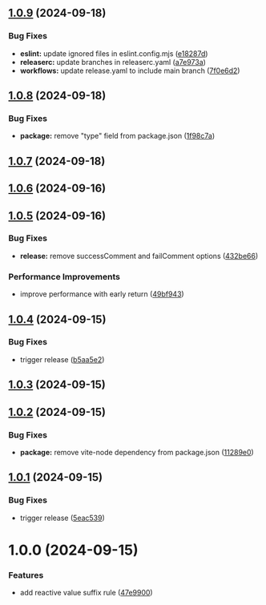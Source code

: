 ## [1.0.9](https://github.com/XeicuLy/eslint-plugin-reactive-value-suffix/compare/v1.0.8...v1.0.9) (2024-09-18)


### Bug Fixes

* **eslint:** update ignored files in eslint.config.mjs ([e18287d](https://github.com/XeicuLy/eslint-plugin-reactive-value-suffix/commit/e18287dd82b9f8a64efc4b0ea1f3bdf03df6df32))
* **releaserc:** update branches in releaserc.yaml ([a7e973a](https://github.com/XeicuLy/eslint-plugin-reactive-value-suffix/commit/a7e973a1ac6be9a05e540892a5e9ec1980bc0ee1))
* **workflows:** update release.yaml to include main branch ([7f0e6d2](https://github.com/XeicuLy/eslint-plugin-reactive-value-suffix/commit/7f0e6d22e41bb5bce2280bed93034ed04fe56106))

## [1.0.8](https://github.com/XeicuLy/eslint-plugin-reactive-value-suffix/compare/v1.0.7...v1.0.8) (2024-09-18)


### Bug Fixes

* **package:** remove "type" field from package.json ([1f98c7a](https://github.com/XeicuLy/eslint-plugin-reactive-value-suffix/commit/1f98c7a79ac80ba1bc1abdb3c1dc997fa3c54e31))

## [1.0.7](https://github.com/XeicuLy/eslint-plugin-reactive-value-suffix/compare/v1.0.6...v1.0.7) (2024-09-18)

## [1.0.6](https://github.com/XeicuLy/eslint-plugin-reactive-value-suffix/compare/v1.0.5...v1.0.6) (2024-09-16)

## [1.0.5](https://github.com/XeicuLy/eslint-plugin-reactive-value-suffix/compare/v1.0.4...v1.0.5) (2024-09-16)


### Bug Fixes

* **release:** remove successComment and failComment options ([432be66](https://github.com/XeicuLy/eslint-plugin-reactive-value-suffix/commit/432be66887cbba096c3ffe250614321362bc793f))


### Performance Improvements

* improve performance with early return ([49bf943](https://github.com/XeicuLy/eslint-plugin-reactive-value-suffix/commit/49bf94345592fdeb84bf032d2f7582c94d95a7cd))

## [1.0.4](https://github.com/XeicuLy/eslint-plugin-reactive-value-suffix/compare/v1.0.3...v1.0.4) (2024-09-15)


### Bug Fixes

* trigger release ([b5aa5e2](https://github.com/XeicuLy/eslint-plugin-reactive-value-suffix/commit/b5aa5e2e146b52115728e0bde86001ddb3e25960))

## [1.0.3](https://github.com/XeicuLy/eslint-plugin-reactive-value-suffix/compare/v1.0.2...v1.0.3) (2024-09-15)

## [1.0.2](https://github.com/XeicuLy/eslint-plugin-reactive-value-suffix/compare/v1.0.1...v1.0.2) (2024-09-15)


### Bug Fixes

* **package:** remove vite-node dependency from package.json ([11289e0](https://github.com/XeicuLy/eslint-plugin-reactive-value-suffix/commit/11289e009d0c7e598b022c1e68c88878df46f4de))

## [1.0.1](https://github.com/XeicuLy/eslint-plugin-reactive-value-suffix/compare/v1.0.0...v1.0.1) (2024-09-15)


### Bug Fixes

* trigger release ([5eac539](https://github.com/XeicuLy/eslint-plugin-reactive-value-suffix/commit/5eac539257dbf9842b2b98d2b23eb6197811815d))

# 1.0.0 (2024-09-15)


### Features

* add reactive value suffix rule ([47e9900](https://github.com/XeicuLy/eslint-plugin-reactive-value-suffix/commit/47e9900109aee3031f9be49a04d9f3d86c7ab0d8))
